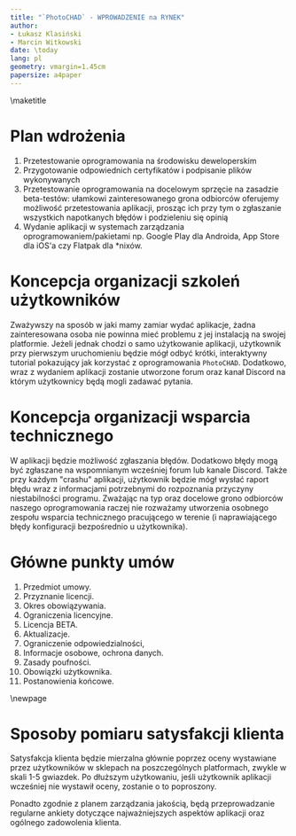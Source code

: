 ```yaml
---
title: "`PhotoCHAD` - WPROWADZENIE na RYNEK"
author:
- Łukasz Klasiński
- Marcin Witkowski
date: \today
lang: pl
geometry: vmargin=1.45cm
papersize: a4paper
---
```


\maketitle

# Plan wdrożenia

1) Przetestowanie oprogramowania na środowisku deweloperskim
2) Przygotowanie odpowiednich certyfikatów i podpisanie plików wykonywanych 
3) Przetestowanie oprogramowania na docelowym sprzęcie na zasadzie beta-testów: ułamkowi
zainteresowanego grona odbiorców oferujemy możliwość przetestowania aplikacji, prosząc ich przy tym
o zgłaszanie wszystkich napotkanych błędów i podzieleniu się opinią
4) Wydanie aplikacji w systemach zarządzania oprogramowaniem/pakietami np. Google Play dla Androida, App Store dla iOS'a czy Flatpak dla *nixów.

# Koncepcja organizacji szkoleń użytkowników

Zważywszy na sposób w jaki mamy zamiar wydać aplikacje, żadna zainteresowana osoba nie powinna mieć problemu
z jej instalacją na swojej platformie. Jeżeli jednak chodzi o samo użytkowanie aplikacji, użytkownik przy pierwszym uruchomieniu będzie mógł odbyć krótki, interaktywny tutorial pokazujący jak korzystać z oprogramowania `PhotoCHAD`. Dodatkowo, wraz z wydaniem aplikacji zostanie utworzone forum oraz kanał Discord na którym użytkownicy będą mogli zadawać pytania.

# Koncepcja organizacji wsparcia technicznego

W aplikacji będzie możliwość zgłaszania błędów. Dodatkowo błędy mogą być zgłaszane na wspomnianym wcześniej forum lub kanale Discord. Także przy każdym "crashu" aplikacji, użytkownik będzie mógł wysłać raport błędu wraz z informacjami potrzebnymi do rozpoznania przyczyny niestabilności programu. Zważając na typ oraz docelowe grono odbiorców naszego oprogramowania raczej nie rozważamy utworzenia osobnego zespołu wsparcia technicznego pracującego w terenie (i naprawiającego błędy konfiguracji bezpośrednio u użytkownika).

# Główne punkty umów

1. Przedmiot umowy.
2. Przyznanie licencji.
3. Okres obowiązywania.
4. Ograniczenia licencyjne.
5. Licencja BETA.
6. Aktualizacje.
7. Ograniczenie odpowiedzialności,
8. Informacje osobowe, ochrona danych.
9. Zasady poufności.
10. Obowiązki użytkownika.
11. Postanowienia końcowe. 

\newpage

# Sposoby pomiaru satysfakcji klienta

Satysfakcja klienta będzie mierzalna głównie poprzez oceny wystawiane przez użytkowników w sklepach na poszczególnych platformach, zwykle w skali 1-5 gwiazdek. Po dłuższym użytkowaniu, jeśli użytkownik aplikacji wcześniej nie wystawił oceny, zostanie o to poproszony. 

Ponadto zgodnie z planem zarządzania jakością, będą przeprowadzanie regularne ankiety dotyczące najważniejszych aspektów aplikacji oraz ogólnego zadowolenia klienta.

